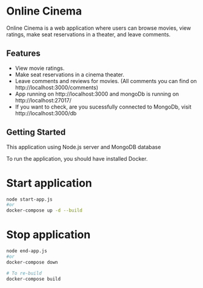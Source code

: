 # Online Cinema

Online Cinema is a web application where users can browse movies, view ratings, make seat reservations in a theater, and leave comments.

## Features

- View movie ratings.
- Make seat reservations in a cinema theater.
- Leave comments and reviews for movies. (All comments you can find on http://localhost:3000/comments)
- App running on http://localhost:3000 and mongoDb is running on http://localhost:27017/
- If you want to check, are you sucessfully connected to MongoDb, visit http://localhost:3000/db 

## Getting Started

This application using Node.js server and MongoDB database

To run the application, you should have installed Docker.

# Start application

```bash
node start-app.js 
#or
docker-compose up -d --build
```

# Stop application

```bash
node end-app.js
#or
docker-compose down

# To re-build
docker-compose build
```